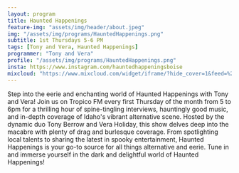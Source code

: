 ```yaml
---
layout: program
title: Haunted Happenings
feature-img: "assets/img/header/about.jpeg"
img: "/assets/img/programs/HauntedHappenings.png"
subtitle: 1st Thursdays 5-6 PM
tags: [Tony and Vera, Haunted Happenings]
programmer: "Tony and Vera"
profile: "/assets/img/programs/HauntedHappenings.png"
insta: https://www.instagram.com/hauntedhappeningsboise
mixcloud: "https://www.mixcloud.com/widget/iframe/?hide_cover=1&feed=%2Ftropicofm%2Fplaylists%2Fhaunted-happenings%2F"
---
```


Step into the eerie and enchanting world of Haunted Happenings with Tony and Vera! Join us on Tropico FM every first Thursday of the month from 5 to 6pm for a thrilling hour of spine-tingling interviews, hauntingly good music, and in-depth coverage of Idaho's vibrant alternative scene. Hosted by the dynamic duo Tony Berrow and Vera Holiday, this show delves deep into the macabre with plenty of drag and burlesque coverage. From spotlighting local talents to sharing the latest in spooky entertainment, Haunted Happenings is your go-to source for all things alternative and eerie. Tune in and immerse yourself in the dark and delightful world of Haunted Happenings!
